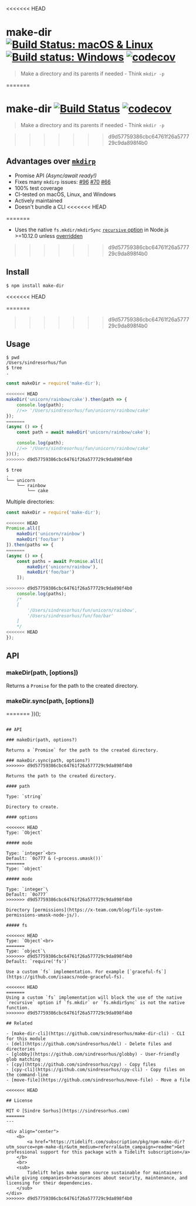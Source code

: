 <<<<<<< HEAD
# make-dir [![Build Status: macOS & Linux](https://travis-ci.org/sindresorhus/make-dir.svg?branch=master)](https://travis-ci.org/sindresorhus/make-dir) [![Build status: Windows](https://ci.appveyor.com/api/projects/status/e0vtt8y600w91gcs/branch/master?svg=true)](https://ci.appveyor.com/project/sindresorhus/make-dir/branch/master) [![codecov](https://codecov.io/gh/sindresorhus/make-dir/branch/master/graph/badge.svg)](https://codecov.io/gh/sindresorhus/make-dir)

> Make a directory and its parents if needed - Think `mkdir -p`


=======
# make-dir [![Build Status](https://travis-ci.org/sindresorhus/make-dir.svg?branch=master)](https://travis-ci.org/sindresorhus/make-dir) [![codecov](https://codecov.io/gh/sindresorhus/make-dir/branch/master/graph/badge.svg)](https://codecov.io/gh/sindresorhus/make-dir)

> Make a directory and its parents if needed - Think `mkdir -p`

>>>>>>> d9d57759386cbc64761f26a577729c9da898f4b0
## Advantages over [`mkdirp`](https://github.com/substack/node-mkdirp)

- Promise API *(Async/await ready!)*
- Fixes many `mkdirp` issues: [#96](https://github.com/substack/node-mkdirp/pull/96) [#70](https://github.com/substack/node-mkdirp/issues/70) [#66](https://github.com/substack/node-mkdirp/issues/66)
- 100% test coverage
- CI-tested on macOS, Linux, and Windows
- Actively maintained
- Doesn't bundle a CLI
<<<<<<< HEAD

=======
- Uses the native `fs.mkdir/mkdirSync` [`recursive` option](https://nodejs.org/dist/latest/docs/api/fs.html#fs_fs_mkdir_path_options_callback) in Node.js >=10.12.0 unless [overridden](#fs)
>>>>>>> d9d57759386cbc64761f26a577729c9da898f4b0

## Install

```
$ npm install make-dir
```

<<<<<<< HEAD

=======
>>>>>>> d9d57759386cbc64761f26a577729c9da898f4b0
## Usage

```
$ pwd
/Users/sindresorhus/fun
$ tree
.
```

```js
const makeDir = require('make-dir');

<<<<<<< HEAD
makeDir('unicorn/rainbow/cake').then(path => {
	console.log(path);
	//=> '/Users/sindresorhus/fun/unicorn/rainbow/cake'
});
=======
(async () => {
	const path = await makeDir('unicorn/rainbow/cake');

	console.log(path);
	//=> '/Users/sindresorhus/fun/unicorn/rainbow/cake'
})();
>>>>>>> d9d57759386cbc64761f26a577729c9da898f4b0
```

```
$ tree
.
└── unicorn
    └── rainbow
        └── cake
```

Multiple directories:

```js
const makeDir = require('make-dir');

<<<<<<< HEAD
Promise.all([
	makeDir('unicorn/rainbow')
	makeDir('foo/bar')
]).then(paths => {
=======
(async () => {
	const paths = await Promise.all([
		makeDir('unicorn/rainbow'),
		makeDir('foo/bar')
	]);

>>>>>>> d9d57759386cbc64761f26a577729c9da898f4b0
	console.log(paths);
	/*
	[
		'/Users/sindresorhus/fun/unicorn/rainbow',
		'/Users/sindresorhus/fun/foo/bar'
	]
	*/
<<<<<<< HEAD
});
```


## API

### makeDir(path, [options])

Returns a `Promise` for the path to the created directory.

### makeDir.sync(path, [options])
=======
})();
```

## API

### makeDir(path, options?)

Returns a `Promise` for the path to the created directory.

### makeDir.sync(path, options?)
>>>>>>> d9d57759386cbc64761f26a577729c9da898f4b0

Returns the path to the created directory.

#### path

Type: `string`

Directory to create.

#### options

<<<<<<< HEAD
Type: `Object`

##### mode

Type: `integer`<br>
Default: `0o777 & (~process.umask())`
=======
Type: `object`

##### mode

Type: `integer`\
Default: `0o777`
>>>>>>> d9d57759386cbc64761f26a577729c9da898f4b0

Directory [permissions](https://x-team.com/blog/file-system-permissions-umask-node-js/).

##### fs

<<<<<<< HEAD
Type: `Object`<br>
=======
Type: `object`\
>>>>>>> d9d57759386cbc64761f26a577729c9da898f4b0
Default: `require('fs')`

Use a custom `fs` implementation. For example [`graceful-fs`](https://github.com/isaacs/node-graceful-fs).

<<<<<<< HEAD
=======
Using a custom `fs` implementation will block the use of the native `recursive` option if `fs.mkdir` or `fs.mkdirSync` is not the native function.
>>>>>>> d9d57759386cbc64761f26a577729c9da898f4b0

## Related

- [make-dir-cli](https://github.com/sindresorhus/make-dir-cli) - CLI for this module
- [del](https://github.com/sindresorhus/del) - Delete files and directories
- [globby](https://github.com/sindresorhus/globby) - User-friendly glob matching
- [cpy](https://github.com/sindresorhus/cpy) - Copy files
- [cpy-cli](https://github.com/sindresorhus/cpy-cli) - Copy files on the command-line
- [move-file](https://github.com/sindresorhus/move-file) - Move a file

<<<<<<< HEAD

## License

MIT © [Sindre Sorhus](https://sindresorhus.com)
=======
---

<div align="center">
	<b>
		<a href="https://tidelift.com/subscription/pkg/npm-make-dir?utm_source=npm-make-dir&utm_medium=referral&utm_campaign=readme">Get professional support for this package with a Tidelift subscription</a>
	</b>
	<br>
	<sub>
		Tidelift helps make open source sustainable for maintainers while giving companies<br>assurances about security, maintenance, and licensing for their dependencies.
	</sub>
</div>
>>>>>>> d9d57759386cbc64761f26a577729c9da898f4b0
